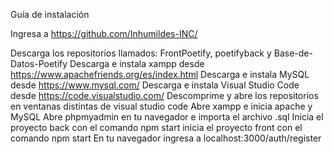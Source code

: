 Guía de instalación

Ingresa a https://github.com/Inhumildes-INC/

Descarga los repositorios llamados: FrontPoetify, poetifyback y Base-de-Datos-Poetify
Descarga e instala xampp desde https://www.apachefriends.org/es/index.html
Descarga e instala MySQL desde https://www.mysql.com/
Descarga e instala Visual Studio Code desde https://code.visualstudio.com/
Descomprime y abre los repositorios en ventanas distintas de visual studio code
Abre xampp e inicia apache y MySQL
Abre phpmyadmin en tu navegador e importa el archivo .sql
Inicia el proyecto back con el comando npm start
inicia el proyecto front con el comando npm start
En tu navegador ingresa a localhost:3000/auth/register
